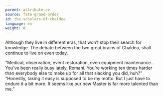 ```yaml
---
parent: attribute.ce
source: fate-grand-order
id: the-scholars-of-chaldea
language: en
weight: 0
---
```


Although they live in different eras, that won’t stop their search for knowledge.
The debate between the two great brains of Chaldea, shall continue to live on even today.

“Medical, observation, event restoration, even equipment maintenance… You’ve been really busy lately, Romani. You’re working ten times harder than everybody else to make up for all that slacking you did, huh?”
“Honestly, taking it easy is supposed to be my motto. But I just have to endure it a bit more. It seems like our new Master is far more talented than me.”
